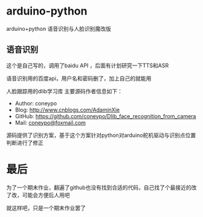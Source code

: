 # arduino-python

arduino+python 语音识别与人脸识别魔改版

## 语音识别

这个是自己写的，调用了baidu API ，后面有计划研究一下TTS和ASR

语音识别用的百度api，用户名和密码删了，加上自己的就能用

人脸跟踪用的dlib学习库  主要源码作者信息如下：

- Author:   coneypo
- Blog:     http://www.cnblogs.com/AdaminXie
- GitHub:   https://github.com/coneypo/Dlib_face_recognition_from_camera
- Mail:     coneypo@foxmail.com

源码提供了识别方案，基于这个方案针对python对arduino舵机驱动与识别点位置判断进行了修正

# 最后

为了一个期末作业，翻遍了github也没有找到合适的代码，自己找了个最接近的改了改，可能会方便后人用吧

就这样吧，只是一个期末作业罢了
